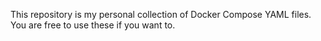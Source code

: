 This repository is my personal collection of Docker Compose YAML files. You are free to use these if you want to.